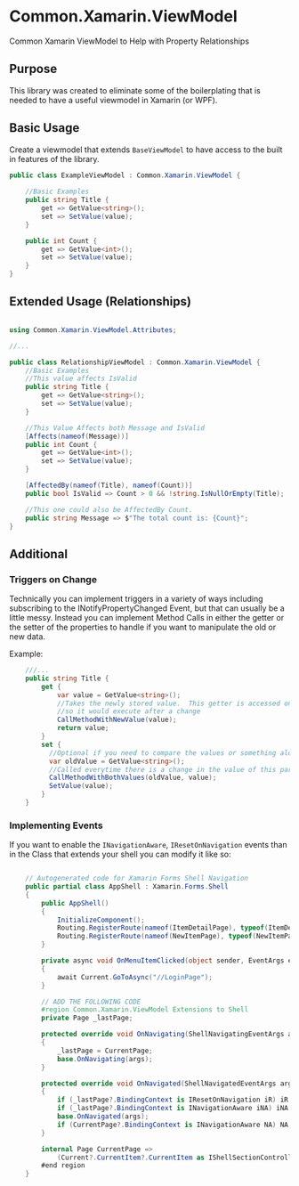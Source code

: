 # Common.Xamarin.ViewModel
Common Xamarin ViewModel to Help with Property Relationships

## Purpose
This library was created to eliminate some of the boilerplating that is needed to have a useful viewmodel in Xamarin (or WPF). 

## Basic Usage

Create a viewmodel that extends `BaseViewModel` to have access to the built in features of the library. 

```csharp
public class ExampleViewModel : Common.Xamarin.ViewModel {
	
	//Basic Examples
	public string Title { 
		get => GetValue<string>(); 
		set => SetValue(value); 
	}

	public int Count {
		get => GetValue<int>();
		set => SetValue(value);
	}
}
```

## Extended Usage (Relationships)

```csharp

using Common.Xamarin.ViewModel.Attributes;

//...

public class RelationshipViewModel : Common.Xamarin.ViewModel {
	//Basic Examples
	//This value affects IsValid
	public string Title { 
		get => GetValue<string>(); 
		set => SetValue(value); 
	}

	//This Value Affects both Message and IsValid
	[Affects(nameof(Message))]
	public int Count {
		get => GetValue<int>();
		set => SetValue(value);
	}

	[AffectedBy(nameof(Title), nameof(Count))]
	public bool IsValid => Count > 0 && !string.IsNullOrEmpty(Title);

	//This one could also be AffectedBy Count.
	public string Message => $"The total count is: {Count}";
}
```

## Additional

### Triggers on Change
Technically you can implement triggers in a variety of ways including subscribing to the INotifyPropertyChanged Event, but that can usually be a little messy.
Instead you can implement Method Calls in either the getter or the setter of the properties to handle if you want to manipulate the old or new data.

Example:
```csharp
	///...
	public string Title { 
		get {
			var value = GetValue<string>();
			//Takes the newly stored value.  This getter is accessed on each Notified Change 
			//so it would execute after a change
			CallMethodWithNewValue(value); 
			return value;
		}
		set {
	      //Optional if you need to compare the values or something along those lines
		  var oldValue = GetValue<string>(); 
		  //Called everytime there is a change in the value of this particular property.
		  CallMethodWithBothValues(oldValue, value);
		  SetValue(value); 
		}
	}
```

### Implementing Events
If you want to enable the `INavigationAware`, `IResetOnNavigation` events than in the Class that extends your shell you can modify it like so:
```csharp

    // Autogenerated code for Xamarin Forms Shell Navigation
    public partial class AppShell : Xamarin.Forms.Shell
    {
        public AppShell()
        {
            InitializeComponent();
            Routing.RegisterRoute(nameof(ItemDetailPage), typeof(ItemDetailPage));
            Routing.RegisterRoute(nameof(NewItemPage), typeof(NewItemPage));
        }

        private async void OnMenuItemClicked(object sender, EventArgs e)
        {
            await Current.GoToAsync("//LoginPage");
        }

        // ADD THE FOLLOWING CODE
        #region Common.Xamarin.ViewModel Extensions to Shell
        private Page _lastPage;

        protected override void OnNavigating(ShellNavigatingEventArgs args)
        {
            _lastPage = CurrentPage;
            base.OnNavigating(args);
        }

        protected override void OnNavigated(ShellNavigatedEventArgs args)
        {
            if (_lastPage?.BindingContext is IResetOnNavigation iR) iR.Reset();
            if (_lastPage?.BindingContext is INavigationAware iNA) iNA.OnNavigatedFrom();
            base.OnNavigated(args);
            if (CurrentPage?.BindingContext is INavigationAware NA) NA.OnNavigatedTo();
        }

        internal Page CurrentPage => 
			(Current?.CurrentItem?.CurrentItem as IShellSectionController)?.PresentedPage;
		#end region
    }
```
